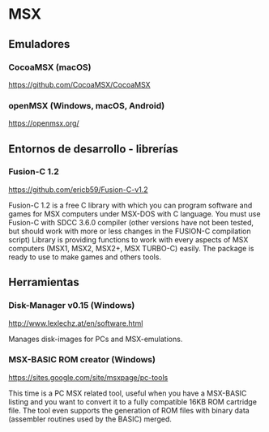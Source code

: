 # MSX

## Emuladores

### CocoaMSX (macOS)

https://github.com/CocoaMSX/CocoaMSX

### openMSX (Windows, macOS, Android)

https://openmsx.org/

## Entornos de desarrollo - librerías

### Fusion-C 1.2

https://github.com/ericb59/Fusion-C-v1.2

Fusion-C 1.2 is a free C library with which you can program software and games for MSX computers under MSX-DOS with C language. You must use Fusion-C with SDCC 3.6.0 compiler (other versions have not been tested, but should work with more or less changes in the FUSION-C compilation script) Library is providing functions to work with every aspects of MSX computers (MSX1, MSX2, MSX2+, MSX TURBO-C) easily. The package is ready to use to make games and others tools.

## Herramientas

### Disk-Manager v0.15 (Windows)

http://www.lexlechz.at/en/software.html

Manages disk-images for PCs and MSX-emulations.

### MSX-BASIC ROM creator (Windows)

https://sites.google.com/site/msxpage/pc-tools

This time is a PC MSX related tool, useful when you have a MSX-BASIC listing and you want to convert it to a fully compatible 16KB ROM cartridge file. The tool even supports the generation of ROM files with binary data (assembler routines used by the BASIC) merged.

